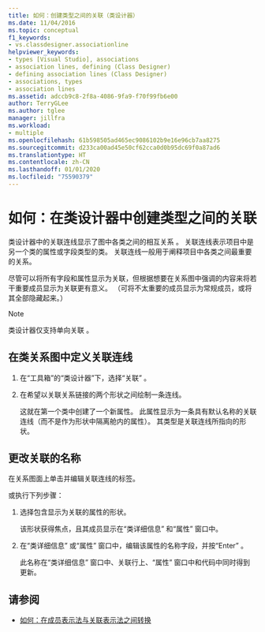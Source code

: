 ```yaml
---
title: 如何：创建类型之间的关联（类设计器）
ms.date: 11/04/2016
ms.topic: conceptual
f1_keywords:
- vs.classdesigner.associationline
helpviewer_keywords:
- types [Visual Studio], associations
- association lines, defining (Class Designer)
- defining association lines (Class Designer)
- associations, types
- association lines
ms.assetid: adccb9c8-2f8a-4086-9fa9-f70f99fb6e00
author: TerryGLee
ms.author: tglee
manager: jillfra
ms.workload:
- multiple
ms.openlocfilehash: 61b598505ad465ec9086102b9e16e96cb7aa8275
ms.sourcegitcommit: d233ca00ad45e50cf62cca0d0b95dc69f0a87ad6
ms.translationtype: HT
ms.contentlocale: zh-CN
ms.lasthandoff: 01/01/2020
ms.locfileid: "75590379"
---
```

# <a name="how-to-create-associations-between-types-in-class-designer"></a>如何：在类设计器中创建类型之间的关联

类设计器中的关联连线显示了图中各类之间的相互关系  。 关联连线表示项目中是另一个类的属性或字段类型的类。 关联连线一般用于阐释项目中各类之间最重要的关系。

尽管可以将所有字段和属性显示为关联，但根据想要在关系图中强调的内容来将若干重要成员显示为关联更有意义。 （可将不太重要的成员显示为常规成员，或将其全部隐藏起来。）

> [!NOTE]
> 类设计器仅支持单向关联  。

## <a name="to-define-an-association-line-in-the-class-diagram"></a>在类关系图中定义关联连线

1. 在“工具箱”的“类设计器”下，选择“关联”   。

2. 在希望以关联关系链接的两个形状之间绘制一条连线。

     这就在第一个类中创建了一个新属性。 此属性显示为一条具有默认名称的关联连线（而不是作为形状中隔离舱内的属性）。 其类型是关联连线所指向的形状。

## <a name="to-change-the-name-of-an-association"></a>更改关联的名称

在关系图面上单击并编辑关联连线的标签。

或执行下列步骤：

1. 选择包含显示为关联的属性的形状。

   该形状获得焦点，且其成员显示在“类详细信息”  和“属性”  窗口中。

2. 在“类详细信息”  或“属性”  窗口中，编辑该属性的名称字段，并按“Enter”  。

   此名称在“类详细信息”  窗口中、关联行上、“属性”  窗口中和代码中同时得到更新。

## <a name="see-also"></a>请参阅

- [如何：在成员表示法与关联表示法之间转换](how-to-change-between-member-notation-and-association-notation.md)
